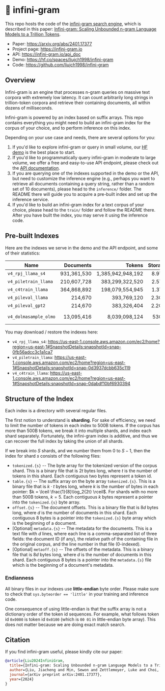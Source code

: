 # 📖 infini-gram

This repo hosts the code of the [infini-gram search engine](https://infini-gram.io/), which is described in this paper: [Infini-gram: Scaling Unbounded n-gram Language Models to a Trillion Tokens](https://arxiv.org/abs/2401.17377).

* Paper: <https://arxiv.org/abs/2401.17377>
* Project page: <https://infini-gram.io>
* API: <https://infini-gram.io/api_doc>
* Demo: <https://hf.co/spaces/liujch1998/infini-gram>
* Code: <https://github.com/liujch1998/infini-gram>

## Overview

Infini-gram is an engine that processes n-gram queries on massive text corpora with extremely low latency.
It can count arbitrarily long strings in trillion-token corpora and retrieve their containing documents, all within dozens of milliseconds.

Infini-gram is powered by an index based on suffix arrays.
This repo contains everything you might need to build an infini-gram index for the corpus of your choice, and to perform inference on this index.

Depending on your use case and needs, there are several options for you:
1. If you'd like to explore infini-gram or query in small volume, our [HF demo](https://hf.co/spaces/liujch1998/infini-gram) is the best place to start.
2. If you'd like to programmatically query infini-gram in moderate to large volume, we offer a free and easy-to-use API endpoint, please check out the [API documentation](https://infini-gram.io/api_doc).
3. If you are querying one of the indexes supported in the demo or the API, but need to customize the inference engine (e.g., perhaps you want to retrieve all documents containing a query string, rather than a random set of 10 documents), please head to the `inference/` folder. The README there will guide you to acquire a pre-built index and set up the inference service.
4. If you'd like to build an infini-gram index for a text corpus of your choice, please head to the `train/` folder and follow the README there. After you have built the index, you may serve it using the inference code.

## Pre-built Indexes

Here are the indexes we serve in the demo and the API endpoint, and some of their statistics:

| Name | Documents | Tokens | Storage | Corpus | Tokenizer |
| --- | ---: | ---: | ---: | --- | --- |
| `v4_rpj_llama_s4` | 931,361,530 | 1,385,942,948,192 | 8.9TiB | RedPajama | Llama |
| `v4_piletrain_llama` | 210,607,728 | 383,299,322,520 | 2.5TiB | Pile-train | Llama |
| `v4_c4train_llama` | 364,868,892 | 198,079,554,945 | 1.3TiB | C4-train | Llama |
| `v4_pileval_llama` | 214,670 | 393,769,120 | 2.3GiB | Pile-val | Llama |
| `v4_pileval_gpt2` | 214,670 | 383,326,404 | 2.2GiB | Pile-val | GPT-2 |
| `v4_dolmasample_olmo` | 13,095,416 | 8,039,098,124 | 53GiB | Dolma-sample | OLMo |

You may download / restore the indexes here:
* `v4_rpj_llama_s4`: <https://us-east-1.console.aws.amazon.com/ec2/home?region=us-east-1#SnapshotDetails:snapshotId=snap-0fb56adcc3c1a1ca7>
* `v4_piletrain_llama`: <https://us-east-1.console.aws.amazon.com/ec2/home?region=us-east-1#SnapshotDetails:snapshotId=snap-0d3937dcbb635c119>
* `v4_c4train_llama`: <https://us-east-1.console.aws.amazon.com/ec2/home?region=us-east-1#SnapshotDetails:snapshotId=snap-0dabdf10bf6930394>

## Structure of the Index

Each index is a directory with several regular files.

The first notion to understand is **sharding**.
For sake of efficiency, we need to limit the number of tokens in each index to 500B tokens.
If the corpus has more than 500B tokens, we break it into multiple shards, and index each shard separately.
Fortunately, the infini-gram index is additive, and thus we can recover the full index by taking the union of all shards.

If we break into $S$ shards, and we number them from $0$ to $S-1$, then the index for shard $s$ consists of the following files:

* `tokenized.{s}` -- The byte array for the tokenized version of the corpus shard. This is a binary file that is $2t$ bytes long, where $t$ is the number of tokens in this shard. Each contiguous two bytes represent a token id.
* `table.{s}` -- The suffix array on the byte array `tokenized.{s}`. This is a binary file that is $k \cdot t$ bytes long, where $k$ is the number of bytes in each pointer: $k = \lceil \frac{1}{8}\log_2{2t} \rceil$. For shards with no more than 500B tokens, $k = 5$. Each contiguous $k$ bytes represent a pointer into the `tokenized.{s}` byte array.
* `offset.{s}` -- The document offsets. This is a binary file that is $8d$ bytes long, where $d$ is the number of documents in this shard. Each contiguous 8 bytes is a pointer into the `tokenized.{s}` byte array which is the beginning of a document.
* [Optional] `metadata.{s}` -- The metadata for the documents. This is a text file with $d$ lines, where each line is a comma-separated list of three fields: the document ID (if any), the relative path of the containing file in the original corpus, and the line number in that file (0-indexed).
* [Optional] `metaoff.{s}` -- The offsets of the metadata. This is a binary file that is $8d$ bytes long, where $d$ is the number of documents in this shard. Each contiguous 8 bytes is a pointer into the `metadata.{s}` file which is the beginning of a document's metadata.

### Endianness

All binary files in our indexes use **little-endian** byte order.
Please make sure to check that `sys.byteorder == 'little'` in your training and inference code.

One consequence of using little-endian is that the suffix array is not a dictionary order of the token id sequences. For example, what follows token id `0x0000` is token id `0x0100` (which is `00 01` in little-endian byte array).
This does not matter because we are doing exact match search.

## Citation

If you find infini-gram useful, please kindly cite our paper:
```bibtex
@article{Liu2024InfiniGram,
  title={Infini-gram: Scaling Unbounded n-gram Language Models to a Trillion Tokens},
  author={Liu, Jiacheng and Min, Sewon and Zettlemoyer, Luke and Choi, Yejin and Hajishirzi, Hannaneh},
  journal={arXiv preprint arXiv:2401.17377},
  year={2024}
}
```
